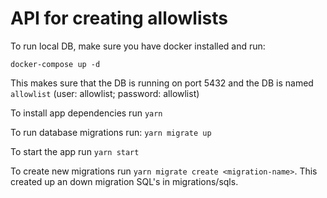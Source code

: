 # API for creating allowlists

To run local DB, make sure you have docker installed and run:
```
docker-compose up -d
```

This makes sure that the DB is running on port 5432 and the DB is named `allowlist` (user: allowlist; password: allowlist)

To install app dependencies run `yarn`

To run database migrations run: `yarn migrate up`

To start the app run `yarn start`

To create new migrations run `yarn migrate create <migration-name>`. This created up an down migration SQL's in migrations/sqls.